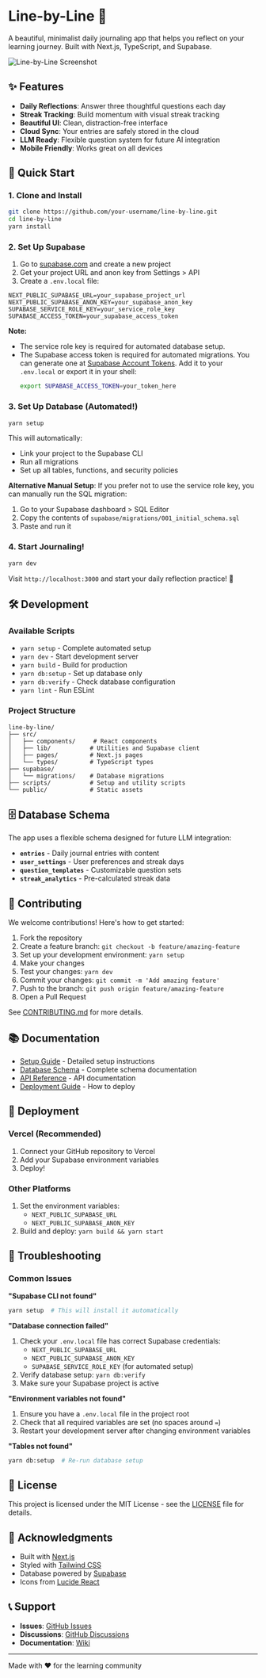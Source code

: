 # Line-by-Line 📝

A beautiful, minimalist daily journaling app that helps you reflect on your learning journey. Built with Next.js, TypeScript, and Supabase.

![Line-by-Line Screenshot](https://via.placeholder.com/800x400/1A2630/FFFFFF?text=Line-by-Line+Journaling+App)

## ✨ Features

- **Daily Reflections**: Answer three thoughtful questions each day
- **Streak Tracking**: Build momentum with visual streak tracking
- **Beautiful UI**: Clean, distraction-free interface
- **Cloud Sync**: Your entries are safely stored in the cloud
- **LLM Ready**: Flexible question system for future AI integration
- **Mobile Friendly**: Works great on all devices

## 🚀 Quick Start

### 1. Clone and Install
```bash
git clone https://github.com/your-username/line-by-line.git
cd line-by-line
yarn install
```

### 2. Set Up Supabase
1. Go to [supabase.com](https://supabase.com) and create a new project
2. Get your project URL and anon key from Settings > API
3. Create a `.env.local` file:
```env
NEXT_PUBLIC_SUPABASE_URL=your_supabase_project_url
NEXT_PUBLIC_SUPABASE_ANON_KEY=your_supabase_anon_key
SUPABASE_SERVICE_ROLE_KEY=your_service_role_key
SUPABASE_ACCESS_TOKEN=your_supabase_access_token
```

**Note:**
- The service role key is required for automated database setup.
- The Supabase access token is required for automated migrations. You can generate one at [Supabase Account Tokens](https://app.supabase.com/account/tokens). Add it to your `.env.local` or export it in your shell:
  ```bash
  export SUPABASE_ACCESS_TOKEN=your_token_here
  ```

### 3. Set Up Database (Automated!)
```bash
yarn setup
```

This will automatically:
- Link your project to the Supabase CLI
- Run all migrations
- Set up all tables, functions, and security policies

**Alternative Manual Setup**: If you prefer not to use the service role key, you can manually run the SQL migration:
1. Go to your Supabase dashboard > SQL Editor
2. Copy the contents of `supabase/migrations/001_initial_schema.sql`
3. Paste and run it

### 4. Start Journaling!
```bash
yarn dev
```

Visit `http://localhost:3000` and start your daily reflection practice! 🎉

## 🛠️ Development

### Available Scripts

- `yarn setup` - Complete automated setup
- `yarn dev` - Start development server
- `yarn build` - Build for production
- `yarn db:setup` - Set up database only
- `yarn db:verify` - Check database configuration
- `yarn lint` - Run ESLint

### Project Structure

```
line-by-line/
├── src/
│   ├── components/     # React components
│   ├── lib/           # Utilities and Supabase client
│   ├── pages/         # Next.js pages
│   └── types/         # TypeScript types
├── supabase/
│   └── migrations/    # Database migrations
├── scripts/           # Setup and utility scripts
└── public/            # Static assets
```

## 🗄️ Database Schema

The app uses a flexible schema designed for future LLM integration:

- **`entries`** - Daily journal entries with content
- **`user_settings`** - User preferences and streak days
- **`question_templates`** - Customizable question sets
- **`streak_analytics`** - Pre-calculated streak data

## 🤝 Contributing

We welcome contributions! Here's how to get started:

1. Fork the repository
2. Create a feature branch: `git checkout -b feature/amazing-feature`
3. Set up your development environment: `yarn setup`
4. Make your changes
5. Test your changes: `yarn dev`
6. Commit your changes: `git commit -m 'Add amazing feature'`
7. Push to the branch: `git push origin feature/amazing-feature`
8. Open a Pull Request

See [CONTRIBUTING.md](CONTRIBUTING.md) for more details.

## 📚 Documentation

- [Setup Guide](SETUP.md) - Detailed setup instructions
- [Database Schema](database-schema-plan.md) - Complete schema documentation
- [API Reference](docs/API.md) - API documentation
- [Deployment Guide](docs/DEPLOYMENT.md) - How to deploy

## 🚀 Deployment

### Vercel (Recommended)
1. Connect your GitHub repository to Vercel
2. Add your Supabase environment variables
3. Deploy!

### Other Platforms
1. Set the environment variables:
   - `NEXT_PUBLIC_SUPABASE_URL`
   - `NEXT_PUBLIC_SUPABASE_ANON_KEY`
2. Build and deploy: `yarn build && yarn start`

## 🐛 Troubleshooting

### Common Issues

**"Supabase CLI not found"**
```bash
yarn setup  # This will install it automatically
```

**"Database connection failed"**
1. Check your `.env.local` file has correct Supabase credentials:
   - `NEXT_PUBLIC_SUPABASE_URL`
   - `NEXT_PUBLIC_SUPABASE_ANON_KEY`
   - `SUPABASE_SERVICE_ROLE_KEY` (for automated setup)
2. Verify database setup: `yarn db:verify`
3. Make sure your Supabase project is active

**"Environment variables not found"**
1. Ensure you have a `.env.local` file in the project root
2. Check that all required variables are set (no spaces around `=`)
3. Restart your development server after changing environment variables

**"Tables not found"**
```bash
yarn db:setup  # Re-run database setup
```

## 📄 License

This project is licensed under the MIT License - see the [LICENSE](LICENSE) file for details.

## 🙏 Acknowledgments

- Built with [Next.js](https://nextjs.org/)
- Styled with [Tailwind CSS](https://tailwindcss.com/)
- Database powered by [Supabase](https://supabase.com/)
- Icons from [Lucide React](https://lucide.dev/)

## 📞 Support

- **Issues**: [GitHub Issues](https://github.com/your-username/line-by-line/issues)
- **Discussions**: [GitHub Discussions](https://github.com/your-username/line-by-line/discussions)
- **Documentation**: [Wiki](https://github.com/your-username/line-by-line/wiki)

---

Made with ❤️ for the learning community
